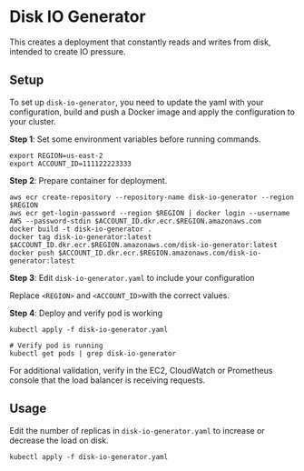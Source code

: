 # Disk IO Generator

This creates a deployment that constantly reads and writes from disk, intended to create IO pressure.

## Setup

To set up `disk-io-generator`, you need to update the yaml with your configuration, build and push a Docker image and apply the configuration to your cluster.

**Step 1**: Set some environment variables before running commands.

```
export REGION=us-east-2
export ACCOUNT_ID=111122223333
```

**Step 2**: Prepare container for deployment.

```
aws ecr create-repository --repository-name disk-io-generator --region $REGION
aws ecr get-login-password --region $REGION | docker login --username AWS --password-stdin $ACCOUNT_ID.dkr.ecr.$REGION.amazonaws.com
docker build -t disk-io-generator .
docker tag disk-io-generator:latest $ACCOUNT_ID.dkr.ecr.$REGION.amazonaws.com/disk-io-generator:latest
docker push $ACCOUNT_ID.dkr.ecr.$REGION.amazonaws.com/disk-io-generator:latest
```

**Step 3**: Edit `disk-io-generator.yaml` to include your configuration

Replace `<REGION>` and `<ACCOUNT_ID>`with the correct values.

**Step 4**: Deploy and verify pod is working

```
kubectl apply -f disk-io-generator.yaml

# Verify pod is running
kubectl get pods | grep disk-io-generator
```

For additional validation, verify in the EC2, CloudWatch or Prometheus console that the load balancer is receiving requests.

## Usage

Edit the number of replicas in `disk-io-generator.yaml` to increase or decrease the load on disk.

```
kubectl apply -f disk-io-generator.yaml
```
